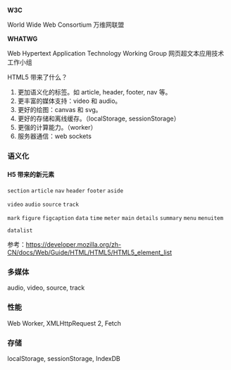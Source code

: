 **W3C**

World Wide Web Consortium 万维网联盟



**WHATWG**

Web Hypertext Application Technology Working Group 网页超文本应用技术工作小组



HTML5 带来了什么？

1. 更加语义化的标签。如 article, header, footer, nav 等。
2. 更丰富的媒体支持：video 和 audio。
3. 更好的绘图：canvas 和 svg。
4. 更好的存储和离线缓存。（localStorage, sessionStorage）
5. 更强的计算能力。（worker）
6. 服务器通信：web sockets



### 语义化

#### H5 带来的新元素

`section` `article` `nav` `header` `footer` `aside`

`video` `audio` `source` `track`

`mark` `figure` `figcaption` `data` `time`  `meter` `main` `details` `summary` `menu` `menuitem`

`datalist`

参考：<https://developer.mozilla.org/zh-CN/docs/Web/Guide/HTML/HTML5/HTML5_element_list>



### 多媒体

audio, video, source, track



### 性能

Web Worker, XMLHttpRequest 2, Fetch



### 存储

localStorage, sessionStorage, IndexDB